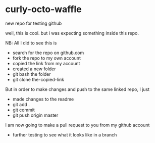# curly-octo-waffle
new repo for testing github

well, this is cool. but i was expecting something inside this repo. 

NB: All I did to see this is

* search for the repo on github.com
* fork the repo to my own account
* copied the link from my account
* created a new folder
* git bash the folder
* git clone the-copied-link

But in order to make changes and push to the same linked repo, I just

* made changes to the readme
* git add .
* git commit
* git push origin master

I am now going to make a pull request to you from my github account

* further testing to see what it looks like in a branch